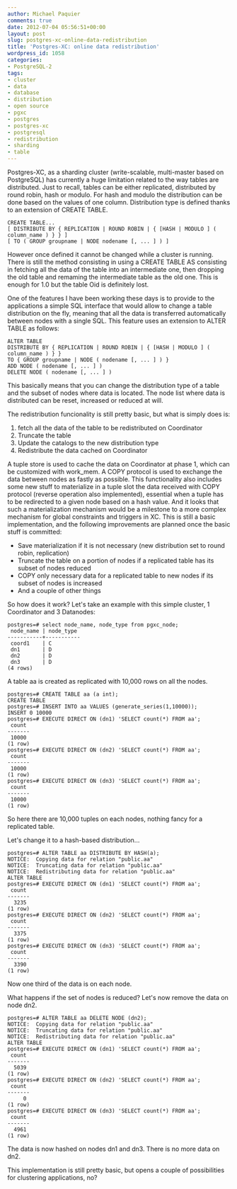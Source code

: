 ```yaml
---
author: Michael Paquier
comments: true
date: 2012-07-04 05:56:51+00:00
layout: post
slug: postgres-xc-online-data-redistribution
title: 'Postgres-XC: online data redistribution'
wordpress_id: 1058
categories:
- PostgreSQL-2
tags:
- cluster
- data
- database
- distribution
- open source
- pgxc
- postgres
- postgres-xc
- postgresql
- redistribution
- sharding
- table
---
```


Postgres-XC, as a sharding cluster (write-scalable, multi-master based on PostgreSQL) has currently a huge limitation related to the way tables are distributed.
Just to recall, tables can be either replicated, distributed by round robin, hash or modulo. For hash and modulo the distribution can be done based on the values of one column. Distribution type is defined thanks to an extension of CREATE TABLE.

    CREATE TABLE...
    [ DISTRIBUTE BY { REPLICATION | ROUND ROBIN | { [HASH | MODULO ] ( column_name ) } } ]
    [ TO ( GROUP groupname | NODE nodename [, ... ] ) ]

However once defined it cannot be changed while a cluster is running. There is still the method consisting in using a CREATE TABLE AS consisting in fetching all the data of the table into an intermediate one, then dropping the old table and remaming the intermediate table as the old one. This is enough for 1.0 but the table Oid is definitely lost.

One of the features I have been working these days is to provide to the applications a simple SQL interface that would allow to change a table distribution on the fly, meaning that all the data is transferred automatically between nodes with a single SQL.
This feature uses an extension to ALTER TABLE as follows:

    ALTER TABLE
    DISTRIBUTE BY { REPLICATION | ROUND ROBIN | { [HASH | MODULO ] ( column_name ) } }
    TO { GROUP groupname | NODE ( nodename [, ... ] ) }
    ADD NODE ( nodename [, ... ] )
    DELETE NODE ( nodename [, ... ] )

This basically means that you can change the distribution type of a table and the subset of nodes where data is located. The node list where data is distributed can be reset, increased or reduced at will.

The redistribution funcionality is still pretty basic, but what is simply does is:
	
  1. fetch all the data of the table to be redistributed on Coordinator	
  2. Truncate the table
  3. Update the catalogs to the new distribution type
  4. Redistribute the data cached on Coordinator

A tuple store is used to cache the data on Coordinator at phase 1, which can be customized with work_mem. A COPY protocol is used to exchange the data between nodes as fastly as possible. This functionality also includes some new stuff to materialize in a tuple slot the data received with COPY protocol (reverse operation also implemented), essential when a tuple has to be redirected to a given node based on a hash value. And it looks that such a materialization mechanism would be a milestone to a more complex mechanism for global constraints and triggers in XC.
This is still a basic implementation, and the following improvements are planned once the basic stuff is committed:

  * Save materialization if it is not necessary (new distribution set to round robin, replication)	
  * Truncate the table on a portion of nodes if a replicated table has its subset of nodes reduced
  * COPY only necessary data for a replicated table to new nodes if its subset of nodes is increased
  * And a couple of other things

So how does it work? Let's take an example with this simple cluster, 1 Coordinator and 3 Datanodes:

    postgres=# select node_name, node_type from pgxc_node;
     node_name | node_type 
    -----------+-----------
     coord1    | C
     dn1       | D
     dn2       | D
     dn3       | D
    (4 rows)

A table aa is created as replicated with 10,000 rows on all the nodes.

    postgres=# CREATE TABLE aa (a int);
    CREATE TABLE
    postgres=# INSERT INTO aa VALUES (generate_series(1,10000));
    INSERT 0 10000
    postgres=# EXECUTE DIRECT ON (dn1) 'SELECT count(*) FROM aa';
     count 
    -------
     10000
    (1 row)
    postgres=# EXECUTE DIRECT ON (dn2) 'SELECT count(*) FROM aa';
     count 
    -------
     10000
    (1 row)
    postgres=# EXECUTE DIRECT ON (dn3) 'SELECT count(*) FROM aa';
     count 
    -------
     10000
    (1 row)

So here there are 10,000 tuples on each nodes, nothing fancy for a replicated table.

Let's change it to a hash-based distribution...

    postgres=# ALTER TABLE aa DISTRIBUTE BY HASH(a);
    NOTICE:  Copying data for relation "public.aa"
    NOTICE:  Truncating data for relation "public.aa"
    NOTICE:  Redistributing data for relation "public.aa"
    ALTER TABLE
    postgres=# EXECUTE DIRECT ON (dn1) 'SELECT count(*) FROM aa';
     count 
    -------
      3235
    (1 row)
    postgres=# EXECUTE DIRECT ON (dn2) 'SELECT count(*) FROM aa';
     count 
    -------
      3375
    (1 row)
    postgres=# EXECUTE DIRECT ON (dn3) 'SELECT count(*) FROM aa';
     count 
    -------
      3390
    (1 row)

Now one third of the data is on each node.

What happens if the set of nodes is reduced? Let's now remove the data on node dn2.

    postgres=# ALTER TABLE aa DELETE NODE (dn2);
    NOTICE:  Copying data for relation "public.aa"
    NOTICE:  Truncating data for relation "public.aa"
    NOTICE:  Redistributing data for relation "public.aa"
    ALTER TABLE
    postgres=# EXECUTE DIRECT ON (dn1) 'SELECT count(*) FROM aa';
     count 
    -------
      5039
    (1 row)
    postgres=# EXECUTE DIRECT ON (dn2) 'SELECT count(*) FROM aa';
     count 
    -------
         0
    (1 row)
    postgres=# EXECUTE DIRECT ON (dn3) 'SELECT count(*) FROM aa';
     count 
    -------
      4961
    (1 row)

The data is now hashed on nodes dn1 and dn3. There is no more data on dn2.

This implementation is still pretty basic, but opens a couple of possibilities for clustering applications, no?
